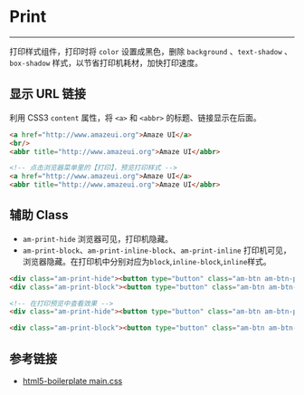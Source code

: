 # Print
---

打印样式组件，打印时将 `color` 设置成黑色，删除 `background` 、`text-shadow` 、`box-shadow` 样式，以节省打印机耗材，加快打印速度。

## 显示 URL 链接

利用 CSS3 `content` 属性，将 `<a>` 和 `<abbr>` 的标题、链接显示在后面。

`````html
<a href="http://www.amazeui.org">Amaze UI</a>
<br/>
<abbr title="http://www.amazeui.org">Amaze UI</abbr>
`````

```html
<!-- 点击浏览器菜单里的【打印】，预览打印样式 -->
<a href="http://www.amazeui.org">Amaze UI</a>
<abbr title="http://www.amazeui.org">Amaze UI</abbr>
```

## 辅助 Class

- `am-print-hide` 浏览器可见，打印机隐藏。
- `am-print-block`、`am-print-inline-block`、`am-print-inline` 打印机可见，浏览器隐藏。在打印机中分别对应为`block`,`inline-block`,`inline`样式。


`````html
<div class="am-print-hide"><button type="button" class="am-btn am-btn-primary am-btn-block">浏览器可见，打印机不可见</button></div>
<div class="am-print-block"><button type="button" class="am-btn am-btn-primary am-btn-block">打印机可见，浏览器不可见</button></div>
`````

```html
<!-- 在打印预览中查看效果 -->
<div class="am-print-hide"><button type="button" class="am-btn am-btn-primary am-btn-block">浏览器可见，打印机不可见</button></div>

<div class="am-print-block"><button type="button" class="am-btn am-btn-primary am-btn-block">打印机可见，浏览器不可见</button></div>
```

## 参考链接

- [html5-boilerplate main.css](https://github.com/h5bp/html5-boilerplate/blob/master/src/css/main.css)

